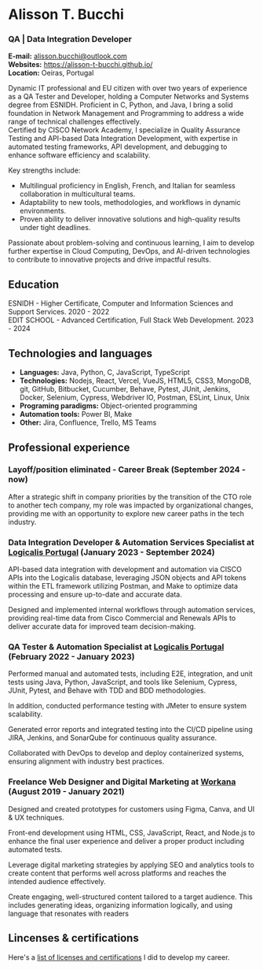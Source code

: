 # Alisson T. Bucchi
### QA | Data Integration Developer 

**E-mail:** alisson.bucchi@outlook.com  
**Websites:** https://alisson-t-bucchi.github.io/  
**Location:** Oeiras, Portugal 

Dynamic IT professional and EU citizen with over two years of experience as a QA Tester and Developer, holding a Computer Networks and Systems degree from ESNIDH. Proficient in C, Python, and Java, I bring a solid foundation in Network Management and Programming to address a wide range of technical challenges effectively.  
Certified by CISCO Network Academy, I specialize in Quality Assurance Testing and API-based Data Integration Development, with expertise in automated testing frameworks, API development, and debugging to enhance software efficiency and scalability.

Key strengths include: 
- Multilingual proficiency in English, French, and Italian for seamless collaboration in multicultural teams. 
- Adaptability to new tools, methodologies, and workflows in dynamic environments. 
- Proven ability to deliver innovative solutions and high-quality results under tight deadlines. 

Passionate about problem-solving and continuous learning, I aim to develop further expertise in Cloud Computing, DevOps, and AI-driven technologies to contribute to innovative projects and drive impactful results.

## Education
ESNIDH - Higher Certificate, Computer and Information Sciences and Support Services. 2020 - 2022  
EDIT SCHOOL - Advanced Certification, Full Stack Web Development. 2023 - 2024   

## Technologies and languages

* **Languages:** Java, Python, C, JavaScript, TypeScript
* **Technologies:** Nodejs, React, Vercel, VueJS, HTML5, CSS3, MongoDB, git, GitHub, Bitbucket, Cucumber, Behave, Pytest, JUnit, Jenkins, Docker, Selenium, Cypress, Webdriver IO, Postman, ESLint, Linux, Unix
* **Programing paradigms:** Object-oriented programming
* **Automation tools:** Power BI, Make
* **Other:** Jira, Confluence, Trello, MS Teams

## Professional experience

### Layoff/position eliminated - Career Break (September 2024 - now)

After a strategic shift in company priorities by the transition of the CTO role to another tech company, my role was impacted by organizational changes, providing me with an opportunity to explore new career paths in the tech industry.

### Data Integration Developer & Automation Services Specialist at [Logicalis Portugal](https://www.pt.logicalis.com/pt-pt) (January 2023 - September 2024)

API-based data integration with development and automation via CISCO APIs into the Logicalis database, leveraging JSON objects and API tokens within the ETL framework utilizing Postman, and Make to optimize data processing and ensure up-to-date and accurate data.  

Designed and implemented internal workflows through automation services, providing real-time data from Cisco Commercial and Renewals APIs to deliver accurate data for improved team decision-making.

### QA Tester & Automation Specialist at [Logicalis Portugal](https://www.pt.logicalis.com/pt-pt) (February 2022 - January 2023)

Performed manual and automated tests, including E2E, integration, and unit tests using Java, Python, JavaScript, and tools like Selenium, Cypress, JUnit, Pytest, and Behave with TDD and BDD methodologies. 

In addition, conducted performance testing with JMeter to ensure system scalability.

Generated error reports and integrated testing into the CI/CD pipeline using JIRA, Jenkins, and SonarQube for continuous quality assurance.

Collaborated with DevOps to develop and deploy containerized systems, ensuring alignment with industry best practices.

### Freelance Web Designer and Digital Marketing at [Workana](https://www.workana.com/pt/jobs?language=pt)  (August 2019 - January 2021)

Designed and created prototypes for customers using Figma, Canva, and UI & UX techniques. 

Front-end development using HTML, CSS, JavaScript, React, and Node.js to enhance the final user experience and deliver a proper product including automated tests.

Leverage digital marketing strategies by applying SEO and analytics tools to create content that performs well across platforms and reaches the intended audience effectively.

Create engaging, well-structured content tailored to a target audience. This includes generating ideas, organizing information logically, and using language that resonates with readers

## Lincenses & certifications

Here's a [list of licenses and certifications](personal-cv-model/partials/certificates) I did to develop my career. 

<!-- ## Side projects and community contribution

Here's a [list of side projects](./partials/SIDE_PROJECTS.md) I work on.

## Books I read

Here's a [list of some books I read](./partials/BOOKS.md) that helped me with being the professional I am today.

## Courses I took

Here's a [list of courses I took](./partials/COURSES.md). -->

